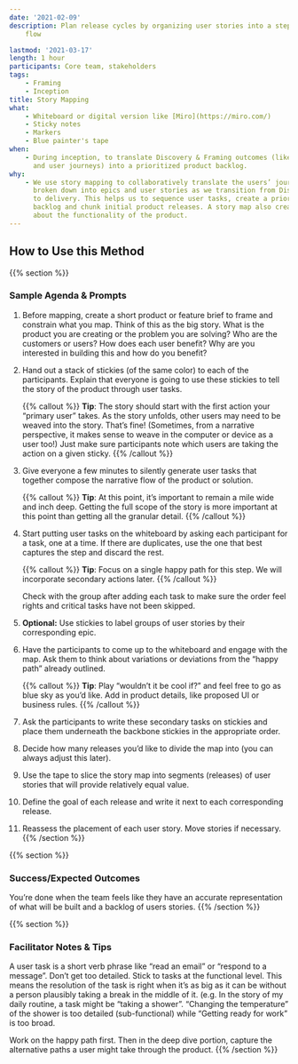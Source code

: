 ```yaml
---
date: '2021-02-09'
description: Plan release cycles by organizing user stories into a step-by-step segmented
    flow

lastmod: '2021-03-17'
length: 1 hour
participants: Core team, stakeholders
tags:
    - Framing
    - Inception
title: Story Mapping
what:
    - Whiteboard or digital version like [Miro](https://miro.com/)
    - Sticky notes
    - Markers
    - Blue painter's tape
when:
    - During inception, to translate Discovery & Framing outcomes (likely a product prototype
      and user journeys) into a prioritized product backlog.
why:
    - We use story mapping to collaboratively translate the users’ journey into tasks,
      broken down into epics and user stories as we transition from Discovery & Framing
      to delivery. This helps us to sequence user tasks, create a prioritized product
      backlog and chunk initial product releases. A story map also creates shared understanding
      about the functionality of the product.
---
```


## How to Use this Method

{{% section %}}

### Sample Agenda & Prompts

1. Before mapping, create a short product or feature brief to frame and constrain what you map. Think of this as the big story. What is the product you are creating or the problem you are solving? Who are the customers or users? How does each user benefit? Why are you interested in building this and how do you benefit?

1. Hand out a stack of stickies (of the same color) to each of the participants. Explain that everyone is going to use these stickies to tell the story of the product through user tasks.

    {{% callout %}}
    **Tip**: The story should start with the first action your “primary user” takes. As the story unfolds, other users may need to be weaved into the story. That’s fine! (Sometimes, from a narrative perspective, it makes sense to weave in the computer or device as a user too!) Just make sure participants note which users are taking the action on a given sticky.
    {{% /callout %}}

1. Give everyone a few minutes to silently generate user tasks that together compose the narrative flow of the product or solution.

    {{% callout %}}
    **Tip**: At this point, it’s important to remain a mile wide and inch deep. Getting the full scope of the story is more important at this point than getting all the granular detail.
    {{% /callout %}}

1. Start putting user tasks on the whiteboard by asking each participant for a task, one at a time. If there are duplicates, use the one that best captures the step and discard the rest.

    {{% callout %}}
    **Tip**: Focus on a single happy path for this step. We will incorporate secondary actions later.
    {{% /callout %}}

    Check with the group after adding each task to make sure the order feel rights and critical tasks have not been skipped.

1. **Optional:** Use stickies to label groups of user stories by their corresponding epic.

1. Have the participants to come up to the whiteboard and engage with the map. Ask them to think about variations or deviations from the “happy path” already outlined.

    {{% callout %}}
    **Tip**: Play “wouldn’t it be cool if?” and feel free to go as blue sky as you’d like. Add in product details, like proposed UI or business rules.
    {{% /callout %}}

1. Ask the participants to write these secondary tasks on stickies and place them underneath the backbone stickies in the appropriate order.

1. Decide how many releases you’d like to divide the map into (you can always adjust this later).

1. Use the tape to slice the story map into segments (releases) of user stories that will provide relatively equal value.

1. Define the goal of each release and write it next to each corresponding release.

1. Reassess the placement of each user story. Move stories if necessary.
   {{% /section %}}

{{% section %}}

### Success/Expected Outcomes

You’re done when the team feels like they have an accurate representation of what will be built and a backlog of users stories.
{{% /section %}}

{{% section %}}

### Facilitator Notes & Tips

A user task is a short verb phrase like “read an email” or “respond to a message”. Don’t get too detailed. Stick to tasks at the functional level. This means the resolution of the task is right when it’s as big as it can be without a person plausibly taking a break in the middle of it. (e.g. In the story of my daily routine, a task might be “taking a shower”. “Changing the temperature” of the shower is too detailed (sub-functional) while “Getting ready for work” is too broad.

Work on the happy path first. Then in the deep dive portion, capture the alternative paths a user might take through the product.
{{% /section %}}
